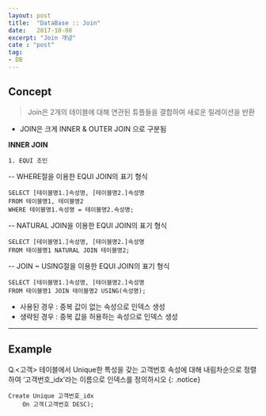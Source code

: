 ```yaml
---
layout: post
title:  "DataBase :: Join"
date:   2017-10-08
excerpt: "Join 개념"
cate : "post"
tag:
- DB
---
```


## Concept

> Join은 2개의 테이블에 대해 연관된 튜플들을 결합하여 새로운 릴레이션을 반환

* JOIN은 크게 INNER & OUTER JOIN 으로 구분됨 

**INNER JOIN**

    1. EQUI 조인 
    
-- WHERE절을 이용한 EQUI JOIN의 표기 형식
 ```
SELECT [테이블명1.]속성명, [테이블명2.]속성명
FROM 테이블명1, 테이블명2
WHERE 테이블명1.속성명 = 테이블명2.속성명;

```    
-- NATURAL JOIN을 이용한 EQUI JOIN의 표기 형식
```
SELECT [테이블명1.]속성명, [테이블명2.]속성명
FROM 테이블명1 NATURAL JOIN 테이블명2;
```    

-- JOIN ~ USING절을 이용한 EQUI JOIN의 표기 형식
```
SELECT [테이블명1.]속성명, [테이블명2.]속성명
FROM 테이블명1 JOIN 테이블명2 USING(속성명);
```    
* 사용된 경우 : 중복 값이 없는 속성으로 인덱스 생성
* 생략된 경우 : 중복 값을 허용하는 속성으로 인덱스 생성

---

## Example

 Q.<고객> 테이블에서 Unique한 특성을 갖는 고객번호 속성에 대해 내림차순으로 정렬하여 ‘고객번호_idx’라는 이름으로 인덱스를 정의하시오
{: .notice}


```    
Create Unique 고객번호_idx
	On 고객(고객번호 DESC);
```    


